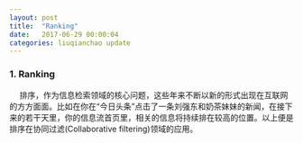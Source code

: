 ```yaml
---
layout: post
title:  "Ranking"
date:   2017-06-29 00:00:04
categories: liuqianchao update
---
```



### 1. Ranking

&emsp; 排序，作为信息检索领域的核心问题，这些年来不断以新的形式出现在互联网的方方面面。比如在你在“今日头条”点击了一条刘强东和奶茶妹妹的新闻，在接下来的若干天里，你的信息流首页里，相关的信息将持续排在较高的位置。以上便是排序在协同过滤(Collaborative filtering)领域的应用。
